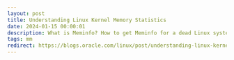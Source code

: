 ```yaml
---
layout: post
title: Understanding Linux Kernel Memory Statistics
date: 2024-01-15 00:00:01
description: What is Meminfo? How to get Meminfo for a dead Linux system?
tags: mm
redirect: https://blogs.oracle.com/linux/post/understanding-linux-kernel-memory-statistics
---
```

